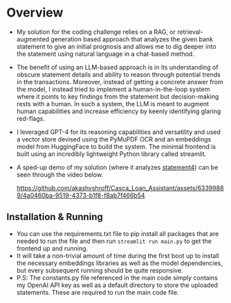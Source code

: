 # Overview

- My solution for the coding challenge relies on a RAG, or retrieval-augmented generation based approach that analyzes the given bank statement to give an initial prognosis and allows me to dig deeper into the statement using natural language in a chat-based method.
- The benefit of using an LLM-based approach is in its understanding of obscure statement details and ability to reason through potential trends in the transactions. Moreover, instead of getting a concrete answer from the model, I instead tried to implement a human-in-the-loop system where it points to key findings from the statement but decision-making rests with a human. In such a system, the LLM is meant to augment human capabilities and increase efficiency by keenly identifying glaring red-flags.
- I leveraged GPT-4 for its reasoning capabilities and versatility and used a vector store devised using the PyMuPDF OCR and an embeddings model from HuggingFace to build the system. The minimal frontend is built using an incredibly lightweight Python library called streamlit.
- A sped-up demo of my solution (where it analyzes [statement4](https://github.com/akashvshroff/Casca_Loan_Assistant/blob/main/statements/statement4.pdf)) can be seen through the video below.

  https://github.com/akashvshroff/Casca_Loan_Assistant/assets/63399889/4a0460ba-9519-4373-b1f8-f8ab7f466b54

## Installation & Running
- You can use the requirements.txt file to pip install all packages that are needed to run the file and then run `streamlit run main.py` to get the frontend up and running. 
- It will take a non-trivial amount of time during the first boot up to install the necessary embeddings libraries as well as the model dependencies, but every subsequent running should be quite responsive.
- P.S: The constants.py file referenced in the main code simply contains my OpenAI API key as well as a default directory to store the uploaded statements. These are required to run the main code file.
